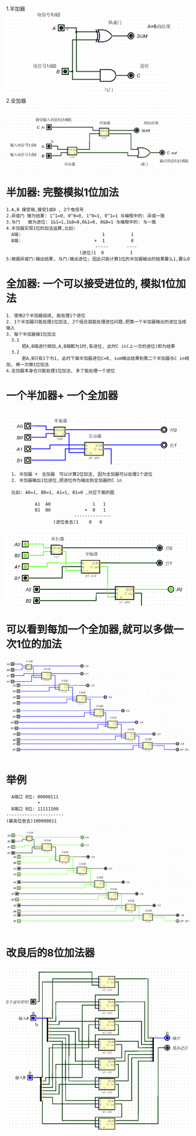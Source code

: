 1.半加器
![半加器](imgs/half.gif)
2.全加器
![全加器](imgs/all_add.gif)

# 半加器: 完整模拟1位加法
```
1.A,B 接受端,接受1或0 , 2个电信号
2.异或门 做为结果: 1^1=0, 0^0=0, 1^0=1, 0^1=1 与编程中的: 异或一致
3.与门   做为进位: 1&1=1,1&0=0,0&1=0, 0&0=1 与编程中的: 与一致
4.半加器实现1位的加法运算,比如:
  A端:                               1          1         
  B端:                            +  1          0
                                  -----       ----
                            (进位)1  0          1
5:根据异或门:输出结果, 与门:输出进位; 因此只能计算1位的半加器输出的结果要么1,要么0
```

# 全加器: 一个可以接受进位的, 模拟1位加法
```
1. 使用2个半加器组成, 能处理1个进位
2. 1个半加器只能处理1位加法, 2个组合就能处理进位问题,把第一个半加器输出的进位当成输入
3. 每个半加器做1位加法
  3.1
      把A,B端进行相加,A,B端都为1时,有进位, 此时C in(上一次的进位)即为结果
  3.2
      若A,B只有1个为1, 此时下面半加器进位C=0, sum输出结果到第二个半加器与C in相加, 再一次做1位加法
4.全加器本身也只能处理1位加法, 多了能处理一个进位
```

# 一个半加器+ 一个全加器
![半加全](imgs/OneHalf_OneAll.png)
```
  1. 半加器 +　全加器　可以计算2位加法, 因为全加器可以处理1个进位
  2. 半加器输出1位进位,把进位作为输出到全加器的C in

  比如: A0=1, B0=1, A1=1, B1=0 ,对应下面的图
          
           A1  A0                1   1
           B1  B0             +  0   1
                          --------------
                  (进位舍去)1    0   0
```
![结果](imgs/OneHalf_OneAll_result.png)


# 可以看到每加一个全加器,就可以多做一次1位的加法
![8位加法器](imgs/8bit_add.png)

# 举例
```
  A端口 8位: 00000111
            +
  B端口 8位: 11111100
----------------------
(最高位舍去)100000011
```
![8位加法器结果](imgs/8bit_add_result.png)

# 改良后的8位加法器
![8位加法器](imgs/8bit_fulladd.gif)
